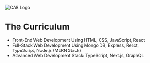 ![CAB Logo](https://github.com/San-Mir/Web-Development-Bootcamp/assets/7897103/7c6cc878-6e04-4cae-a014-6bc69c73ff95)

# The Curriculum

- Front-End Web Development Using HTML, CSS, JavaScript, React 
- Full-Stack Web Development Using Mongo DB, Express, React, TypeScript, Node.js (MERN Stack) 
- Advanced Web Development Stack: TypeScript, Next.js, GraphQL  
